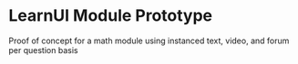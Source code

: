 # LearnUI Module Prototype
Proof of concept for a math module using instanced text, video, and forum per question basis
